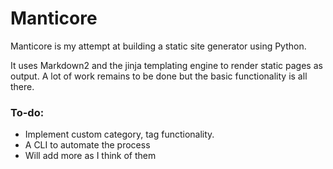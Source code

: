 # Manticore
Manticore is my attempt at building a static site generator using Python.

It uses Markdown2 and the jinja templating engine to render static pages as output.
A lot of work remains to be done but the basic functionality is all there.

### To-do:
* Implement custom category, tag functionality.
* A CLI to automate the process
* Will add more as I think of them
